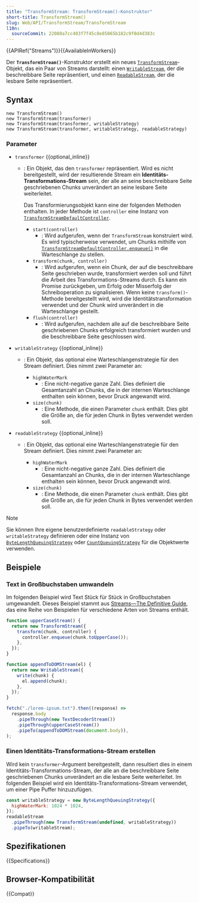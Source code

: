 ```yaml
---
title: "TransformStream: TransformStream()-Konstruktor"
short-title: TransformStream()
slug: Web/API/TransformStream/TransformStream
l10n:
  sourceCommit: 22080a7cc403f7f45c8e85065b182c9f0d4d383c
---
```


{{APIRef("Streams")}}{{AvailableInWorkers}}

Der **`TransformStream()`**-Konstruktor erstellt ein neues [`TransformStream`](/de/docs/Web/API/TransformStream)-Objekt, das ein Paar von Streams darstellt: einen [`WritableStream`](/de/docs/Web/API/WritableStream), der die beschreibbare Seite repräsentiert, und einen [`ReadableStream`](/de/docs/Web/API/ReadableStream), der die lesbare Seite repräsentiert.

## Syntax

```js-nolint
new TransformStream()
new TransformStream(transformer)
new TransformStream(transformer, writableStrategy)
new TransformStream(transformer, writableStrategy, readableStrategy)
```

### Parameter

- `transformer` {{optional_inline}}

  - : Ein Objekt, das den `transformer` repräsentiert. Wird es nicht bereitgestellt, wird der resultierende Stream ein **Identitäts-Transformations-Stream** sein, der alle an seine beschreibbare Seite geschriebenen Chunks unverändert an seine lesbare Seite weiterleitet.

    Das Transformierungsobjekt kann eine der folgenden Methoden enthalten. In jeder Methode ist `controller` eine Instanz von [`TransformStreamDefaultController`](/de/docs/Web/API/TransformStreamDefaultController).

    - `start(controller)`
      - : Wird aufgerufen, wenn der `TransformStream` konstruiert wird. Es wird typischerweise verwendet, um Chunks mithilfe von [`TransformStreamDefaultController.enqueue()`](/de/docs/Web/API/TransformStreamDefaultController/enqueue) in die Warteschlange zu stellen.
    - `transform(chunk, controller)`
      - : Wird aufgerufen, wenn ein Chunk, der auf die beschreibbare Seite geschrieben wurde, transformiert werden soll und führt die Arbeit des Transformations-Streams durch. Es kann ein Promise zurückgeben, um Erfolg oder Misserfolg der Schreiboperation zu signalisieren. Wenn keine `transform()`-Methode bereitgestellt wird, wird die Identitätstransformation verwendet und der Chunk wird unverändert in die Warteschlange gestellt.
    - `flush(controller)`
      - : Wird aufgerufen, nachdem alle auf die beschreibbare Seite geschriebenen Chunks erfolgreich transformiert wurden und die beschreibbare Seite geschlossen wird.

- `writableStrategy` {{optional_inline}}

  - : Ein Objekt, das optional eine Warteschlangenstrategie für den Stream definiert. Dies nimmt zwei Parameter an:

    - `highWaterMark`
      - : Eine nicht-negative ganze Zahl. Dies definiert die Gesamtanzahl an Chunks, die in der internen Warteschlange enthalten sein können, bevor Druck angewandt wird.
    - `size(chunk)`
      - : Eine Methode, die einen Parameter `chunk` enthält. Dies gibt die Größe an, die für jeden Chunk in Bytes verwendet werden soll.

- `readableStrategy` {{optional_inline}}

  - : Ein Objekt, das optional eine Warteschlangenstrategie für den Stream definiert. Dies nimmt zwei Parameter an:

    - `highWaterMark`
      - : Eine nicht-negative ganze Zahl. Dies definiert die Gesamtanzahl an Chunks, die in der internen Warteschlange enthalten sein können, bevor Druck angewandt wird.
    - `size(chunk)`
      - : Eine Methode, die einen Parameter `chunk` enthält. Dies gibt die Größe an, die für jeden Chunk in Bytes verwendet werden soll.

> [!NOTE]
> Sie können Ihre eigene benutzerdefinierte `readableStrategy` oder `writableStrategy` definieren oder eine Instanz von [`ByteLengthQueuingStrategy`](/de/docs/Web/API/ByteLengthQueuingStrategy) oder [`CountQueuingStrategy`](/de/docs/Web/API/CountQueuingStrategy) für die Objektwerte verwenden.

## Beispiele

### Text in Großbuchstaben umwandeln

Im folgenden Beispiel wird Text Stück für Stück in Großbuchstaben umgewandelt. Dieses Beispiel stammt aus [Streams—The Definitive Guide](https://web.dev/articles/streams), das eine Reihe von Beispielen für verschiedene Arten von Streams enthält.

```js
function upperCaseStream() {
  return new TransformStream({
    transform(chunk, controller) {
      controller.enqueue(chunk.toUpperCase());
    },
  });
}

function appendToDOMStream(el) {
  return new WritableStream({
    write(chunk) {
      el.append(chunk);
    },
  });
}

fetch("./lorem-ipsum.txt").then((response) =>
  response.body
    .pipeThrough(new TextDecoderStream())
    .pipeThrough(upperCaseStream())
    .pipeTo(appendToDOMStream(document.body)),
);
```

### Einen Identitäts-Transformations-Stream erstellen

Wird kein `transformer`-Argument bereitgestellt, dann resultiert dies in einem Identitäts-Transformations-Stream, der alle an die beschreibbare Seite geschriebenen Chunks unverändert an die lesbare Seite weiterleitet. Im folgenden Beispiel wird ein Identitäts-Transformations-Stream verwendet, um einer Pipe Puffer hinzuzufügen.

```js
const writableStrategy = new ByteLengthQueuingStrategy({
  highWaterMark: 1024 * 1024,
});
readableStream
  .pipeThrough(new TransformStream(undefined, writableStrategy))
  .pipeTo(writableStream);
```

## Spezifikationen

{{Specifications}}

## Browser-Kompatibilität

{{Compat}}
